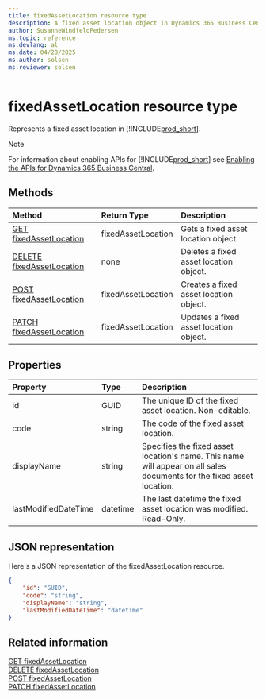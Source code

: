 ```yaml
---
title: fixedAssetLocation resource type
description: A fixed asset location object in Dynamics 365 Business Central.
author: SusanneWindfeldPedersen
ms.topic: reference
ms.devlang: al
ms.date: 04/28/2025
ms.author: solsen
ms.reviewer: solsen
---
```


# fixedAssetLocation resource type

Represents a fixed asset location in [!INCLUDE[prod_short](../../../includes/prod_short.md)].

> [!NOTE]
> For information about enabling APIs for [!INCLUDE[prod_short](../../../includes/prod_short.md)] see [Enabling the APIs for Dynamics 365 Business Central](../enabling-apis-for-dynamics-nav.md).

## Methods

| Method | Return Type|Description |
|:--------------------|:-----------|:-------------------------|
|[GET fixedAssetLocation](../api/dynamics_fixedassetlocation_get.md)|fixedAssetLocation|Gets a fixed asset location object.|
|[DELETE fixedAssetLocation](../api/dynamics_fixedassetlocation_delete.md)|none|Deletes a fixed asset location object.|
|[POST fixedAssetLocation](../api/dynamics_fixedassetlocation_create.md)|fixedAssetLocation|Creates a fixed asset location object.|
|[PATCH fixedAssetLocation](../api/dynamics_fixedassetlocation_update.md)|fixedAssetLocation|Updates a fixed asset location object.|

## Properties

| Property           | Type   |Description     |
|:-------------------|:-------|:---------------|
|id|GUID|The unique ID of the fixed asset location. Non-editable.|
|code|string|The code of the fixed asset location.|
|displayName|string|Specifies the fixed asset location's name. This name will appear on all sales documents for the fixed asset location.|
|lastModifiedDateTime|datetime|The last datetime the fixed asset location was modified. Read-Only.|

## JSON representation

Here's a JSON representation of the fixedAssetLocation resource.


```json
{
    "id": "GUID",
    "code": "string",
    "displayName": "string",
    "lastModifiedDateTime": "datetime"
}
```

## Related information

[GET fixedAssetLocation](../api/dynamics_fixedassetlocation_get.md)  
[DELETE fixedAssetLocation](../api/dynamics_fixedassetlocation_delete.md)  
[POST fixedAssetLocation](../api/dynamics_fixedassetlocation_create.md)  
[PATCH fixedAssetLocation](../api/dynamics_fixedassetlocation_update.md)
